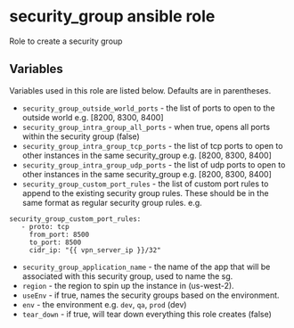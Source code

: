 #  security_group ansible role
Role to create a security group

## Variables
Variables used in this role are listed below.  Defaults are in parentheses.

* `security_group_outside_world_ports` - the list of ports to open to the outside world e.g. [8200, 8300, 8400]
* `security_group_intra_group_all_ports` - when true, opens all ports within the security group (false)
* `security_group_intra_group_tcp_ports` - the list of tcp ports to open to other instances in the same security_group e.g. [8200, 8300, 8400]
* `security_group_intra_group_udp_ports` - the list of udp ports to open to other instances in the same security_group e.g. [8200, 8300, 8400]
* `security_group_custom_port_rules` - the list of custom port rules to append to the existing security
group rules.  These should be in the same format as regular security group rules.  e.g.
```
security_group_custom_port_rules:
   - proto: tcp
     from_port: 8500
     to_port: 8500
     cidr_ip: "{{ vpn_server_ip }}/32"
```
* `security_group_application_name` - the name of the app that will be associated with
this security group, used to name the sg.
* `region` - the region to spin up the instance in (us-west-2).
* `useEnv` - if true, names the security groups based on the environment.
* `env` - the environment e.g. `dev`, `qa`, `prod` (dev)
* `tear_down` - if true, will tear down everything this role creates (false)
